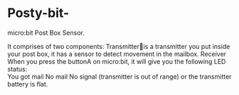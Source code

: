 # Posty-bit-
micro:bit Post Box Sensor. 

It comprises of two components:
Transmitteris a transmitter you put inside your post box, it has a sensor to detect movement in the mailbox.
Receiver
When you press the buttonA on micro:bit, it will give you the following LED status:  
You got mail
No mail
No signal (transmitter is out of range) or the transmitter battery is flat.

